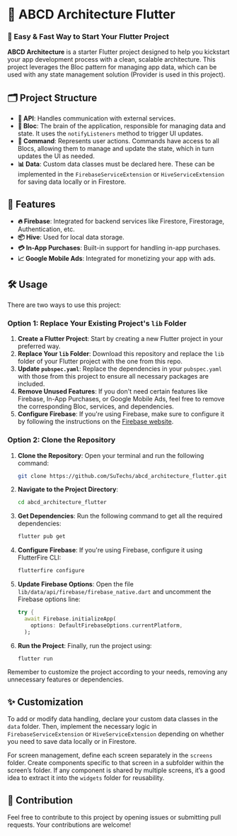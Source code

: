 # 📱 ABCD Architecture Flutter
### 🚀 Easy & Fast Way to Start Your Flutter Project

**ABCD Architecture** is a starter Flutter project designed to help you kickstart your app development process with a clean, scalable architecture. This project leverages the Bloc pattern for managing app data, which can be used with any state management solution (Provider is used in this project).

## 🗂️ Project Structure

- **🔗 API**: Handles communication with external services.
- **🧠 Bloc**: The brain of the application, responsible for managing data and state. It uses the `notifyListeners` method to trigger UI updates.
- **🔄 Command**: Represents user actions. Commands have access to all Blocs, allowing them to manage and update the state, which in turn updates the UI as needed.
- **📊 Data**: Custom data classes must be declared here. These can be implemented in the `FirebaseServiceExtension` or `HiveServiceExtension` for saving data locally or in Firestore.

## 🌟 Features

- **🔥 Firebase**: Integrated for backend services like Firestore, Firestorage, Authentication, etc.
- **📦 Hive**: Used for local data storage.
- **💳 In-App Purchases**: Built-in support for handling in-app purchases.
- **📈 Google Mobile Ads**: Integrated for monetizing your app with ads.

## 🛠️ Usage

There are two ways to use this project:

### Option 1: Replace Your Existing Project's `lib` Folder

1. **Create a Flutter Project**: Start by creating a new Flutter project in your preferred way.
2. **Replace Your `lib` Folder**: Download this repository and replace the `lib` folder of your Flutter project with the one from this repo.
3. **Update `pubspec.yaml`**: Replace the dependencies in your `pubspec.yaml` with those from this project to ensure all necessary packages are included.
4. **Remove Unused Features**: If you don't need certain features like Firebase, In-App Purchases, or Google Mobile Ads, feel free to remove the corresponding Bloc, services, and dependencies.
5. **Configure Firebase**: If you're using Firebase, make sure to configure it by following the instructions on the [Firebase website](https://firebase.google.com/docs/flutter/setup).

### Option 2: Clone the Repository

1. **Clone the Repository**: Open your terminal and run the following command:
   ```bash
   git clone https://github.com/SuTechs/abcd_architecture_flutter.git
   ```
2. **Navigate to the Project Directory**:
   ```bash
   cd abcd_architecture_flutter
   ```
3. **Get Dependencies**: Run the following command to get all the required dependencies:
   ```bash
   flutter pub get
   ```
4. **Configure Firebase**: If you're using Firebase, configure it using FlutterFire CLI:
   ```bash
   flutterfire configure
   ```
5. **Update Firebase Options**: Open the file `lib/data/api/firebase/firebase_native.dart` and uncomment the Firebase options line:
   ```dart
   try {
     await Firebase.initializeApp(
       options: DefaultFirebaseOptions.currentPlatform,
     );
   ```
6. **Run the Project**: Finally, run the project using:
   ```bash
   flutter run
   ```

Remember to customize the project according to your needs, removing any unnecessary features or dependencies.

## ✨ Customization

To add or modify data handling, declare your custom data classes in the `data` folder. Then, implement the necessary logic in `FirebaseServiceExtension` or `HiveServiceExtension` depending on whether you need to save data locally or in Firestore.

For screen management, define each screen separately in the `screens` folder. Create components specific to that screen in a subfolder within the screen’s folder. If any component is shared by multiple screens, it’s a good idea to extract it into the `widgets` folder for reusability.

## 🤝 Contribution

Feel free to contribute to this project by opening issues or submitting pull requests. Your contributions are welcome!
